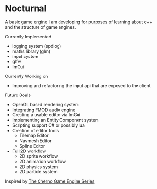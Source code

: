 # Nocturnal
A basic game engine I am developing for purposes of learning about c++ and the structure of game engines.

Currently Implemented
* logging system (spdlog)
* maths library (glm)
* input system
* glfw
* ImGui

Currently Working on
* Improving and refactoring the input api that are exposed to the client

Future Goals
* OpenGL based rendering system
* Integrating FMOD audio engine
* Creating a usable editor via ImGui
* Implementing an Entity Component system
* Scripting support C# or possibly lua
* Creation of editor tools
  * Tilemap Editor
  * Navmesh Editor
  * Spline Editor
* Full 2D workflow
  * 2D sprite workflow
  * 2D animation workflow
  * 2D physics system
  * 2D particle system


Inspired by [The Cherno Game Engine Series](https://www.youtube.com/playlist?list=PLlrATfBNZ98dC-V-N3m0Go4deliWHPFwT)